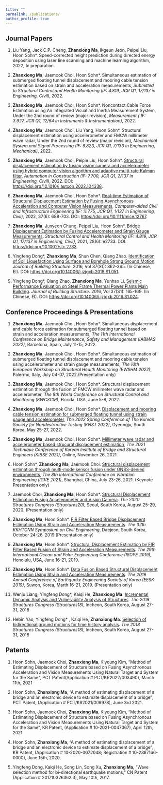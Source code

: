 ```yaml
---
title: ""
permalink: /publications/
author_profile: true
---
```

## Journal Papers


1. Liu Yang, Jack C.P. Cheng, **Zhanxiong Ma**, Ikgeun Jeon, Peipei Liu, Hoon Sohn*. Speed-corrected height prediction during directed energy deposition using laser line scanning and machine learning algorithm, 2022, In preparation.

2. **Zhanxiong Ma**, Jaemook Choi, Hoon Sohn\*. Simultaneous estimation of submerged floating tunnel displacement and mooring cable tension estimation based on strain and acceleration measurements, *Submitted to Structural Control and Health Monitoring (IF: 4.819, JCR Q1, 17/137 in Engineering, Civil)*, 2022. 

3. **Zhanxiong Ma**, Jaemook Choi, Hoon Sohn\*. Noncontact Cable Force Estimation using An Integrated Visual and Inertia Measurement System, Under the 2nd round of review (major revision), *Measurement ( IF: 3.927, JCR Q1, 12/64 in Instruments & Instrumentation)*, 2022.

4.  **Zhanxiong Ma**, Jaemook Choi, Liu Yang, Hoon Sohn\*. Structural displacement estimation using accelerometer and FMCW millimeter wave radar, Under the 2nd round of review (major revision), *Mechanical System and Signal Processing (IF: 6.823, JCR Q1, 7/133 in Engineering, Mechanical)*, 2022.

5.  **Zhanxiong Ma**, Jaemook Choi, Peipie Liu, Hoon Sohn\*. [Structural displacement estimation by fusing vision camera and accelerometer using hybrid computer vision algorithm and adaptive multi-rate Kalman filter](https://github.com/mazhanxiong/mazhanxiong.github.io/blob/master/_publications/AiC_104338.pdf), *Automation in Construction (IF: 7.700, JCR Q1, 2/137 in Engineering, Civil)*, 2022. DOI: https://doi.org/10.1016/j.autcon.2022.104338.

2.  **Zhanxiong Ma**, Jaemook Choi, Hoon Sohn\*. [Real-time Estimation of Structural Displacement Estimation by Fusing Asynchronous Acceleration and Computer Vision Measurements](https://github.com/mazhanxiong/mazhanxiong.github.io/blob/master/_publications/mice_12767.pdf), *Computer-aided Civil and Infrastructure Engineering (IF: 11.775, JCR Q1, 1/137 in Engineering, Civil)*, 2022, 37(6): 688-703. DOI: https://doi.org/10.1111/mice.12767.

3.	**Zhanxiong Ma**, Junyeon Chung, Peipei Liu, Hoon Sohn\*. [Bridge Displacement Estimation by Fusing Accelerometer and Strain Gauge Measurements](https://github.com/mazhanxiong/mazhanxiong.github.io/blob/master/_publications/stc_2733.pdf). *Structural Control and Health Monitoring (IF: 4.819, JCR Q1, 17/137 in Engineering, Civil)*, 2021, 28(6): e2733. DOI: https://doi.org/10.1002/stc.2733.

4.	Yingfeng Dong\*, **Zhanxiong Ma**, Shun Chen, Qiang Zhao. [Identification of Soil Liquefaction Using Surface and Borehole Strong Ground Motion](https://mazhanxiong.github.io/_publications/JBS_14006.pdf). *Journal of Building Structure*. 2016, Vol 37(S1): 362-365. (In Chinese, EI). DOI: https://doi.org/10.14006/j.jzjgxb.2016.S1.051.


5.	Yingfeng Dong\*, Qiang Zhao, **Zhanxiong Ma**, Yunhao Li. [Seismic Performance Evaluation on Steel Frame Thermal Power Plants Main Building](https://github.com/mazhanxiong/mazhanxiong.github.io/blob/master/_publications/JBS_051.pdf). *Journal of Building Structure*. 2016, Vol 37(S1): 165-169. (In Chinese, EI). DOI: https://doi.org/10.14006/j.jzjgxb.2016.S1.024.

## Conference Proceedings & Presentations

1. **Zhanxiong Ma**, Jaemook Choi, Hoon Sohn\*. Simultaneous displacement and cable force estimation for submerged floating tunnel based on strain and acceleration measurements, *The 11th International Conference on Bridge Maintenance, Safety and Management (IABMAS 2022)*, Barcelona, Spain, July 11-15, 2022.

1. **Zhanxiong Ma**, Jaemook Choi, Hoon Sohn\*. Simultaneous estimation of submerged floating tunnel displacement and mooring cable tension using accelerometer and strain gauge measurements, *The 10th European Workshop on Structural Health Monitoring (EWSHM 2022)*, Palermo, Italy, July 04-07, 2022.(Presentation only)

2. **Zhanxiong Ma**, Jaemook Choi, Hoon Sohn\*. Structural displacement estimation through the fusion of FMCW millimeter wave radar and accelerometer, *The 8th World Conference on Structural Control and Monitoring (8WCSCM)*, Florida, USA, June 5-8, 2022.

1. **Zhanxiong Ma**, Jaemook Choi, Hoon Sohn\*. [Displacement and mooring cable tension estimation for submerged floating tunnel using strain gauge and accelerometer](), *The 2022 Spring Conference of The Korean Society for Nondestructive Testing (KNST 2022)*, Gyeongju, South Korea, May 25-27, 2022.

3. **Zhanxiong Ma**, Jaemook Choi, Hoon Sohn\*. [Millimeter wave radar and accelerometer based strucural displacement estimation](), *The 2021 Technique Conference of Korean Institute of Bridge and Structural Engineers (KIBSE 2021)*, Online, November 26, 2021.

3. Hoon Sohn\*, **Zhanxiong Ma**, Jaemook Choi. [Structural displacement estimation through multi-mode sensor fusion under GNSS-denied environments](https://icve.sjtu.edu.cn/wt_jb.html), *The 8th International Conference on Vibration Engineering (ICVE 2021)*, Shanghai, China, July 23-26, 2021. (Keynote Presentation only)

5. Jaemook Choi, **Zhanxiong Ma**, Hoon Sohn\*. [Structural Displacement Estimation Fusing Accelerometer and Vision Camera](http://www.i-asem.org/publication_conf/structures20/6.SM/2.SM582/SM2582_6597A.pdf). *The 2020 Structures Congress (Structures20)*, Seoul, South Korea, August 25-29, 2020. (Presentation only)

7. **Zhanxiong Ma**, Hoon Sohn\*. [FIR Filter Based Bridge Displacement Estimation Using Strain and Acceleration Measurements](https://koasas.kaist.ac.kr/handle/10203/270122). *The 32th KKHTCNN Symposium on Civil Engineering*, Daejeon, South Korea, October 24-26, 2019 (Presentation only)

9. **Zhanxiong Ma**, Hoon Sohn\*. [Structural Displacement Estimation by FIR Filter Based Fusion of Strain and Acceleration Measurements](https://onepetro.org/ISOPEIOPEC/proceedings-abstract/ISOPE19/All-ISOPE19/ISOPE-I-19-637/21666). *The 29th International Ocean and Polar Engineering Conference (ISOPE 2019)*, Honolulu, USA, June 16-21, 2019.

11. **Zhanxiong Ma**, Hoon Sohn\*. [Data Fusion Based Structural Displacement Estimation Using Strain and Acceleration Measurements](https://github.com/mzhx2017/Personal/blob/master/_publications/Conference%20Program.pdf). *The 2019 Annual Conference of Earthquake Engineering Society of Korea (EESK 2019)*, Suwon, Korea, Marth 16-21, 2019. (Presentation only)

13. Wenju Liang, Yingfeng Dong\*, Kaiqi He, **Zhanxiong Ma**. [Incremental Dynamic Analysis and Vulnerability Analysis of Structures](http://www.i-asem.org/publication_conf/structures18/8.ASMM18/YP.63.SM1559_5252F6.pdf). *The 2018 Structures Congress (Structures18)*, Incheon, South Korea, August 27-31, 2018

15. Hebin Yao, Yingfeng Dong\* , Kaiqi He, **Zhanxiong Ma**. [Selection of bidirectional ground motions for time history analysis](http://www.i-asem.org/publication_conf/structures18/8.ASMM18/YP.62.SM1558_5248F6.pdf). *The 2018 Structures Congress (Structures18)*, Incheon, South Korea, August 27-31, 2018

## Patents

1. Hoon Sohn, Jaemook Choi, **Zhanxiong Ma**, Kiyoung Kim, “Method of Estimating Displacement of Structure based on Fusing Asynchronous Acceleration and Vision Measurements Using Natural Target and System for the Same", PCT Patent(Application # PCT/KR2022/003490), March 11th, 2021

2. Hoon Sohn, **Zhanxiong Ma**, “A method of estimating displacement of a bridge and an electronic device to estimate displacement of a bridge”, PCT Patent, (Application # PCT/KR2021/006978), June 3rd 2021.

3. Hoon Sohn, Jaemook Choi, **Zhanxiong Ma**, Kiyoung Kim, “Method of Estimating Displacement of Structure based on Fusing Asynchronous Acceleration and Vision Measurements Using Natural Target and System for the Same”, KR Patent, (Application # 10-2021-0047367), April 12th, 2021

4. Hoon Sohn, **Zhanxiong Ma**, “A method of estimating displacement of a bridge and an electronic device to estimate displacement of a bridge”, KR Patent, (Application # 10-2020-0072048; Registration # 10-2387166-0000), June 15th, 2020.

5. Yingfeng Dong, Kaiqi He, Song Lin, Song Xu, **Zhanxiong Ma**, "Wave selection method for bi-directional earthquake motions," CN Patent (Application # 201710326362.3), May 10th, 2017.



